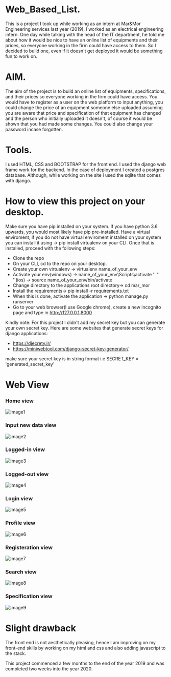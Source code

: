 # Web_Based_List.

This is a project I took up while working as an intern at Mar&Mor Engineering services last year (2019), I worked as an electrical engineering 
intern. One day while talking with the head of the IT department, he told me about how it would be nice to have an online list of 
equipments and their prices, so everyone working in the firm could have access to them. So I decided to build one, even if it doesn't
get deployed it would be something fun to work on.

# AIM.
The aim of the project is to build an online list of equipments, specifications, and their prices so everyone working in the firm could have access. 
You would have to register as a user on the web platform to input anything, you could change the price of an equipment someone else uploaded assuming you are aware that price and specification of that equipment has changed and the person who initially uploaded it doesn't, of course it would be shown that you had made some changes. You could also change your password incase forgotten.

# Tools.
I used HTML, CSS and BOOTSTRAP for the front end.
I used the django web frame work for the backend.
In the case of deployment I created a postgres database. Although, while working on the site I used the sqlite that comes with django.


# How to view this project on your desktop.
Make sure you have pip installed on your system. If you have python 3.6 upwards, you would most likely have pip pre-installed. Have a virtual enviroment, if you do not have
virtual enviroment installed on your system you can install it using -> pip install virtualenv on your CLI. Once that is installed, proceed with the following steps:

- Clone the repo
- On your CLI, cd to the repo on your desktop.
- Create your own virtualenv -> virtualenv name_of_your_env
- Activate your env(windows) -> name_of_your_env\Scripts\activate 
   ''         ''   ''(ios)   -> source name_of_your_env/bin/activate
- Change directory to the applications root directory-> cd mar_mor
- Install the requirements-> pip install -r requirements.txt
- When this is done, activate the application -> python manage.py runserver
- Go to your web browser(I use Google chrome), create a new incognito page and type in http://127.0.0.1:8000

Kindly note: For this project I didn't add my secret key but you can generate your own secret key. Here are some websites that generate secret keys for django applications:
- https://djecrety.ir/
- https://miniwebtool.com/django-secret-key-generator/

make sure your secret key is in string format i.e SECRET_KEY = 'generated_secret_key'


# Web View


### Home view
![image1](images/first_view.png)
### Input new data view
![image2](images/input_new_data.png)
### Logged-in view
![image3](images/logged_in.png)
### Logged-out view
![image4](images/logged_out_view.png)
### Login view
![image5](images/login.png)
### Profile view
![image6](images/profile.png)
### Registeration view
![image7](images/registeration.png)
### Search view
![image8](images/search.png)
### Specification view
![image9](images/specification.png)




# Slight drawback
The front end is not aesthetically pleasing, hence I am improving on my front-end skills by working on my html and css and also
adding javascript to the stack.



This project commenced a few months to the end of the year 2019 and
was completed two weeks into the year 2020.
